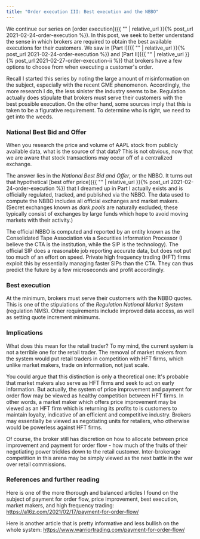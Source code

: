 ```yaml
---
title: "Order execution III: Best execution and the NBBO"
---
```


We continue our series on [order execution]({{ "" | relative_url }}{% post_url 2021-02-24-order-execution %}). In this post, we seek to better understand the sense in which brokers are required to obtain the best available executions for their customers. We saw in [Part I]({{ "" | relative_url }}{% post_url 2021-02-24-order-execution %}) and [Part II]({{ "" | relative_url }}{% post_url 2021-02-27-order-execution-ii %}) that brokers have a few options to choose from when executing a customer's order. 

Recall I started this series by noting the large amount of misinformation on the subject, especially with the recent GME phenomenon. Accordingly, the more research I do, the less sinister the industry seems to be. Regulation actually does stipulate that brokers must serve their customers with the best possible execution. On the other hand, some sources imply that this is taken to be a figurative requirement. To determine who is right, we need to get into the weeds.

### National Best Bid and Offer

When you research the price and volume of AAPL stock from publicly available data, what is the source of that data? This is not obvious, now that we are aware that stock transactions may occur off of a centralized exchange.

The answer lies in the _National Best Bid and Offer_, or the NBBO. It turns out that hypothetical [best offer price]({{ "" | relative_url }}{% post_url 2021-02-24-order-execution %}) that I dreamed up in Part I actually exists and is officially regulated, tracked, and published via the NBBO. The data used to compute the NBBO includes all official exchanges and market makers. (Secret exchanges known as _dark pools_ are naturally excluded; these typically consist of exchanges by large funds which hope to avoid moving markets with their activity.)

The official NBBO is computed and reported by an entity known as the Consolidated Tape Association via a Securities Information Processor (I believe the CTA is the institution, while the SIP is the technology). The official SIP does a reasonable job reporting accurate data, but does not put too much of an effort on speed. Private high frequency trading (HFT) firms exploit this by essentially managing faster SIPs than the CTA. They can thus predict the future by a few microseconds and profit accordingly.

### Best execution

At the minimum, brokers must serve their customers with the NBBO quotes. This is one of the stipulations of the _Regulation National Market System_ (regulation NMS). Other requirements include improved data access, as well as setting quote increment minimums.

### Implications

What does this mean for the retail trader? To my mind, the current system is not a terrible one for the retail trader. The removal of market makers from the system would put retail traders in competition with HFT firms, which unlike market makers, trade on information, not just scale. 

You could argue that this distinction is only a theoretical one: It's probable that market makers also serve as HFT firms and seek to act on early information. But actually, the system of price improvement and payment for order flow may be viewed as healthy competition between HFT firms. In other words, a market maker which offers price improvement may be viewed as an HFT firm which is returning its profits to is customers to maintain loyalty, indicative of an efficient and competitive industry. Brokers may essentially be viewed as negotiating units for retailers, who otherwise would be powerless against HFT firms.

Of course, the broker still has discretion on how to allocate between price improvement and payment for order flow - how much of the fruits of their negotiating power trickles down to the retail customer. Inter-brokerage competition in this arena may be simply viewed as the next battle in the war over retail commissions.


### References and further reading

Here is one of the more thorough and balanced articles I found on the subject of payment for order flow, price improvement, best execution, market makers, and high frequency trading: https://a16z.com/2021/02/17/payment-for-order-flow/

Here is another article that is pretty informative and less bullish on the whole system: https://www.warriortrading.com/payment-for-order-flow/
